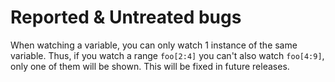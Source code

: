 # Reported & Untreated bugs

When watching a variable, you can only watch 1 instance of the same variable. Thus, if you watch a range `foo[2:4]`
you can't also watch `foo[4:9]`, only one of them will be shown. This will be fixed in future releases.
